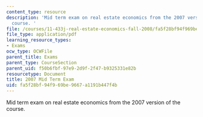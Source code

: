 ```yaml
---
content_type: resource
description: 'Mid term exam on real estate economics from the 2007 version of the
  course. '
file: /courses/11-433j-real-estate-economics-fall-2008/fa5f28bf94f969be9667a1191b447f4b_exam1_2007.pdf
file_type: application/pdf
learning_resource_types:
- Exams
ocw_type: OCWFile
parent_title: Exams
parent_type: CourseSection
parent_uid: f50b6fbf-97e9-2d9f-2f47-b9325331e82b
resourcetype: Document
title: 2007 Mid Term Exam
uid: fa5f28bf-94f9-69be-9667-a1191b447f4b
---
```

Mid term exam on real estate economics from the 2007 version of the course. 

